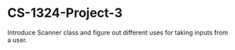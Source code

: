 # CS-1324-Project-3

Introduce Scanner class and figure out different uses for taking inputs from a user.
